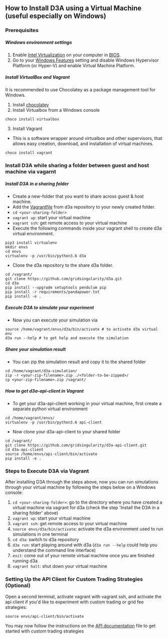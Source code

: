 ## How to Install D3A using a Virtual Machine (useful especially on Windows)


### Prerequisites

#####  Windows environment settings
1. Enable [Intel Virtualization](https://stackoverflow.com/a/34305608/13507565) on your computer in [BIOS](https://2nwiki.2n.cz/pages/viewpage.action?pageId=75202968).
2. Go to your [Windows Features](https://www.windowscentral.com/how-manage-optional-features-windows-10) setting and disable Windows Hypervisor Platform (or Hyper-V) and enable Virtual Machine Platform.


##### Install VirtualBox and Vagrant
It is recommended to use Chocolatey as a package management tool for Windows.

1. Install [chocolatey](https://chocolatey.org/) 
2. Install Virtualbox from a Windows console
```
choco install virtualbox
```
3. Install Vagrant
- This is a software wrapper around virtualbox and other supervisors, that allows easy creation, download, and installation of virtual machines.
```
choco install vagrant
```


### Install D3A while sharing a folder between guest and host machine via vagarnt
##### Install D3A in a sharing folder
- Create a new-folder that you want to share across guest & host machine.
- Add the [Vagrantfile](https://github.com/gridsingularity/d3a/blob/master/vagrant/Vagrantfile) from d3a repository to your newly created folder.
- ``` cd <your-sharing-folder> ```
- ``` vagrant up ```: start your virtual machine
- ```vagrant ssh```: get remote access to your virtual machine
- Execute the following commands inside your vagrant shell to create d3a virtual environment.
```
pip3 install virtualenv
mkdir envs
cd envs
virtualenv -p /usr/bin/python3.6 d3a
```
- Clone the d3a repository to the share d3a folder.
```
cd /vagrant/
git clone https://github.com/gridsingularity/d3a.git
cd d3a
pip install --upgrade setuptools pendulum pip
pip install -r requirements/pandapower.txt
pip install -e .
```


##### Execute D3A to simulate your experiment
- Now you can execute your simulation via
```
source /home/vagrant/envs/d3a/bin/activate # to activate d3a virtual env
d3a run --help # to get help and execute the simulation
```


##### Share your simulation result
- You can zip the simulation result and copy it to the shared folder
```
cd /home/vagrant/d3a-simulation/
zip -r <your-zip-filename>.zip ./<folder-to-be-zipped>/
cp <your-zip-filename>.zip /vagrant/
```


##### How to get d3a-api-client in Vagrant
- To get your d3a-api-client working in your virtual machine, first create a separate python virtual environment
```
cd /home/vagrant/envs/
virtualenv -p /usr/bin/python3.6 api-client
```
- Now clone your d3a-api-client to your shared folder
```
cd /vagrant/
git clone https://github.com/gridsingularity/d3a-api-client.git
cd d3a-api-client
source /home/envs/api-client/bin/activate
pip install -e .
```


### Steps to Execute D3A via Vagrant
After installing D3A through the steps above, now you can run simulations through your virtual machine by following the steps below on a Windows console:
1.	```cd <your-sharing-folder>```: go to the directory where you have created a virtual machine via vagrant for d3a (check the step 'Install the D3A in a sharing folder' above)
2.	```vagrant up```: start your virtual machine
3.	```vagrant ssh```: get remote access to your virtual machine
4.	```source envs/d3a/bin/activate```: activate the d3a environment used to run simulations in one terminal
5.	```cd d3a```: switch to d3a repository
6.	```d3a run```: start playing around with d3a (```d3a run --help``` could help you understand the command line interface)
7.	```exit```: come out of your remote virtual machine once you are finished running d3a
8.	```vagrant halt```: shut down your virtual machine

### Setting Up the API Client for Custom Trading Strategies (Optional)

Open a second terminal, activate vagrant with vagrant ssh, and activate the api client if you'd like to experiment with custom trading or grid fee strategies:

```
source envs/api-client/bin/activate
```

You may now follow the instructions on the [API documentation](api.md) file to get started with custom trading strategies
